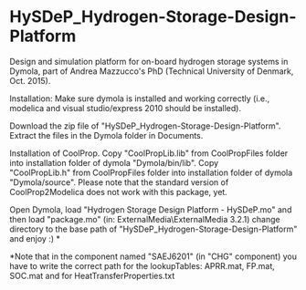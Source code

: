 # HySDeP_Hydrogen-Storage-Design-Platform

 Design and simulation platform for on-board hydrogen storage systems in Dymola, part of Andrea Mazzucco's PhD (Technical University of  Denmark, Oct. 2015).

 Installation: Make sure dymola is installed and working correctly (i.e., modelica and visual studio/express 2010 should be installed).

 Download the zip file of "HySDeP_Hydrogen-Storage-Design-Platform". Extract the files in the Dymola folder in Documents. 

 Installation of CoolProp. Copy "CoolPropLib.lib" from CoolPropFiles folder into installation folder of dymola "Dymola/bin/lib". Copy  
 "CoolPropLib.h" from CoolPropFiles folder into installation folder of dymola "Dymola/source". Please note that the standard version of  CoolProp2Modelica does not work with this package, yet.

 Open Dymola, load "Hydrogen Storage Design Platform - HySDeP.mo" and then load "package.mo" (in: ExternalMedia\ExternalMedia 
 3.2.1) change directory to the base path of "HySDeP_Hydrogen-Storage-Design-Platform" and enjoy :) *


 *Note that in the component named "SAEJ6201" (in "CHG" component) you have to write the correct path for the lookupTables: APRR.mat, 
 FP.mat, SOC.mat and for HeatTransferProperties.txt
